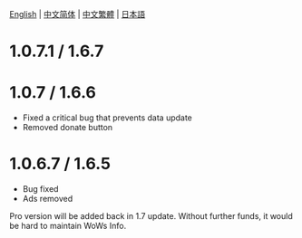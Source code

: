 [English](https://github.com/HenryQuan/WoWs-Info-Re/blob/master/log/en.md) | [中文简体](https://github.com/HenryQuan/WoWs-Info-Re/blob/master/log/zh.md) | [中文繁體](https://github.com/HenryQuan/WoWs-Info-Re/blob/master/log/zh-hant.md) | [日本語](https://github.com/HenryQuan/WoWs-Info-Re/blob/master/log/ja.md)

# 1.0.7.1 / 1.6.7

# 1.0.7 / 1.6.6
- Fixed a critical bug that prevents data update
- Removed donate button

# 1.0.6.7 / 1.6.5
- Bug fixed
- Ads removed

Pro version will be added back in 1.7 update. 
Without further funds, it would be hard to maintain WoWs Info.
